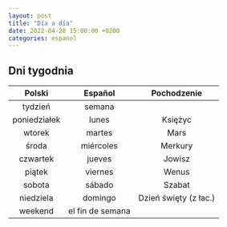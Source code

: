 ```yaml
---
layout: post
title: "Día a día"
date: 2022-04-28 15:00:00 +0200
categories: espanol
---
```


## Dni tygodnia

|    Polski    |     Español      |      Pochodzenie      |
| :----------: | :--------------: | :-------------------: |
|   tydzień    |      semana      |                       |
| poniedziałek |      lunes       |        Księżyc        |
|    wtorek    |      martes      |         Mars          |
|    środa     |    miércoles     |        Merkury        |
|   czwartek   |      jueves      |        Jowisz         |
|    piątek    |     viernes      |         Wenus         |
|    sobota    |      sábado      |        Szabat         |
|  niedziela   |     domingo      | Dzień święty (z łac.) |
|   weekend    | el fin de semana |                       |
